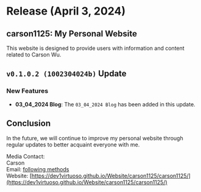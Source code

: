 # Release (April 3, 2024)

## carson1125: My Personal Website

This website is designed to provide users with information and content related to Carson Wu.

## `v0.1.0.2 (1002304024b)` Update

### New Features

- **03_04_2024 Blog**: The `03_04_2024 Blog` has been added in this update.

## Conclusion

In the future, we will continue to improve my personal website through regular updates to better acquaint everyone with me.

Media Contact:<br>
Carson<br>
Email: [following methods](https://github.com/dev1virtuoso/Documentation/blob/main/dev1virtuoso/Attachment/dev1virtuoso/carson-wu.md)<br>
Website: [https://dev1virtuoso.github.io/Website/carson1125/carson1125/](https://dev1virtuoso.github.io/Website/carson1125/carson1125/)

